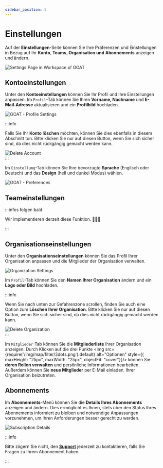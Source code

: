 ```yaml
---
sidebar_position: 5
---
```


# Einstellungen

Auf der **Einstellungen**-Seite können Sie Ihre Präferenzen und Einstellungen in Bezug auf Ihr **Konto, Teams, Organisation und Abonnements** anzeigen und ändern.

<div style={{ display: 'flex', flexDirection: 'column', alignItems: 'center'}}>
  <img src={require('/img/workspace/settings/settings_general.gif').default} alt="Settings Page in Workspace of GOAT" style={{ maxHeight: "auto", maxWidth: "auto", objectFit: "cover"}}/>
</div> 

## Kontoeinstellungen

Unter den **Kontoeinstellungen** können Sie Ihr Profil und Ihre Einstellungen anpassen. 
Im <code>Profil</code>-Tab können Sie Ihren **Vorname, Nachname** und **E-Mail-Adresse** aktualisieren und ein **Profilbild** hochladen.

<div style={{ display: 'flex', flexDirection: 'column', alignItems: 'center'}}>
  <img src={require('/img/workspace/settings/profile.png').default} alt="GOAT - Profile Settings" style={{ maxHeight: "auto", maxWidth: "600px", objectFit: "cover"}}/>
</div> 

:::info

Falls Sie Ihr **Konto löschen** möchten, können Sie dies ebenfalls in diesem Abschnitt tun. Bitte klicken Sie nur auf diesen Button, wenn Sie sich sicher sind, da dies nicht rückgängig gemacht werden kann.

<div style={{ display: 'flex', flexDirection: 'column', alignItems: 'center'}}>
  <img src={require('/img/workspace/settings/delete_account.png').default} alt="Delete Account" style={{ maxHeight: "auto", maxWidth: "auto", objectFit: "cover"}}/>
</div> 
:::


Im <code>Einstellung</code>-Tab können Sie Ihre bevorzugte **Sprache** (Englisch oder Deutsch) und das **Design** (hell und dunkel Modus) wählen.

<div style={{ display: 'flex', flexDirection: 'column', alignItems: 'center'}}>
  <img src={require('/img/workspace/settings/preferences.png').default} alt="GOAT - Preferences" style={{ maxHeight: "300px", maxWidth: "600px", objectFit: "cover"}}/>
</div> 

<p>
</p>


## Teameinstellungen

:::infos folgen bald

Wir implementieren derzeit diese Funktion. 🧑🏻‍💻

:::

## Organisationseinstellungen

Unter den **Organisationseinstellungen** können Sie das Profil Ihrer Organisation anpassen und die Mitglieder der Organisation verwalten.

<div style={{ display: 'flex', flexDirection: 'column', alignItems: 'center'}}>
  <img src={require('/img/workspace/settings/organization_settings.png').default} alt="Organization Settings" style={{ maxHeight: "auto", maxWidth: "auto", objectFit: "cover"}}/>
</div> 


Im <code>Profil</code>-Tab können Sie den **Namen Ihrer Organisation** ändern und ein **Logo oder Bild** hochladen.

:::info

Wenn Sie nach unten zur Gefahrenzone scrollen, finden Sie auch eine Option zum **Löschen Ihrer Organisation**. Bitte klicken Sie nur auf diesen Button, wenn Sie sich sicher sind, da dies nicht rückgängig gemacht werden kann.


<div style={{ display: 'flex', flexDirection: 'column', alignItems: 'center'}}>
  <img src={require('/img/workspace/settings/delete_organization.png').default} alt="Delete Organization" style={{ maxHeight: "auto", maxWidth: "auto", objectFit: "cover"}}/>
</div> 
:::

Im <code>Mitglieder</code>-Tab können Sie die **Mitgliederliste** Ihrer Organisation anzeigen. Durch Klicken auf die drei Punkte <img src={require('/img/map/filter/3dots.png').default} alt="Optionen" style={{ maxHeight: "25px", maxWidth: "25px", objectFit: "cover"}}/> können Sie **deren Rollen verwalten** und persönliche Informationen bearbeiten. Außerdem können Sie **neue Mitglieder** per E-Mail einladen, Ihrer Organisation beizutreten.


<p>
</p>


## Abonnements

Im **Abonnements**-Menü können Sie die **Details Ihres Abonnements** anzeigen und ändern. Dies ermöglicht es Ihnen, stets über den Status Ihres Abonnements informiert zu bleiben und notwendige Anpassungen vorzunehmen, um Ihren Anforderungen besser gerecht zu werden.


<div style={{ display: 'flex', flexDirection: 'column', alignItems: 'center'}}>
  <img src={require('/img/workspace/settings/subscription_settings.png').default} alt="Subscription Details" style={{ maxHeight: "auto", maxWidth: "auto", objectFit: "cover"}}/>
</div> 

:::info

Bitte zögern Sie nicht, den **[Support](https://plan4better.de/en/contact/ "Contact support")** jederzeit zu kontaktieren, falls Sie Fragen zu Ihrem Abonnement haben.

:::